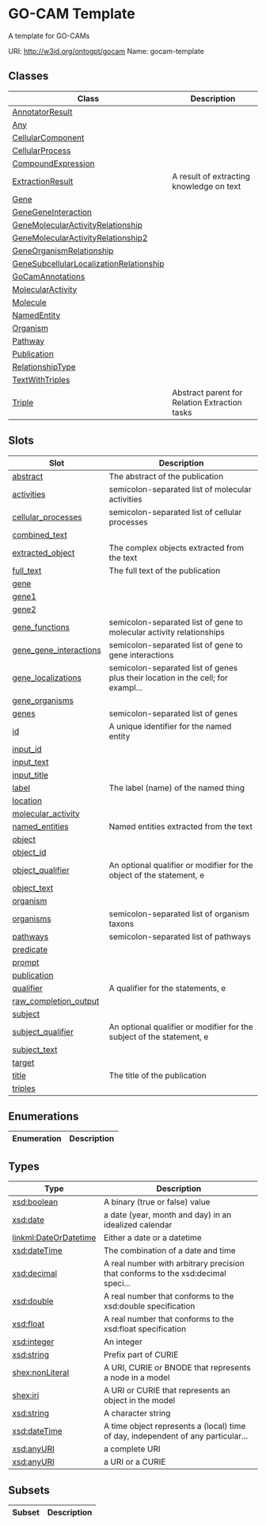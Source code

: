 # GO-CAM Template

A template for GO-CAMs

URI: http://w3id.org/ontogpt/gocam
Name: gocam-template

## Classes

| Class | Description |
| --- | --- |
| [AnnotatorResult](AnnotatorResult.md) |  |
| [Any](Any.md) |  |
| [CellularComponent](CellularComponent.md) |  |
| [CellularProcess](CellularProcess.md) |  |
| [CompoundExpression](CompoundExpression.md) |  |
| [ExtractionResult](ExtractionResult.md) | A result of extracting knowledge on text |
| [Gene](Gene.md) |  |
| [GeneGeneInteraction](GeneGeneInteraction.md) |  |
| [GeneMolecularActivityRelationship](GeneMolecularActivityRelationship.md) |  |
| [GeneMolecularActivityRelationship2](GeneMolecularActivityRelationship2.md) |  |
| [GeneOrganismRelationship](GeneOrganismRelationship.md) |  |
| [GeneSubcellularLocalizationRelationship](GeneSubcellularLocalizationRelationship.md) |  |
| [GoCamAnnotations](GoCamAnnotations.md) |  |
| [MolecularActivity](MolecularActivity.md) |  |
| [Molecule](Molecule.md) |  |
| [NamedEntity](NamedEntity.md) |  |
| [Organism](Organism.md) |  |
| [Pathway](Pathway.md) |  |
| [Publication](Publication.md) |  |
| [RelationshipType](RelationshipType.md) |  |
| [TextWithTriples](TextWithTriples.md) |  |
| [Triple](Triple.md) | Abstract parent for Relation Extraction tasks |


## Slots

| Slot | Description |
| --- | --- |
| [abstract](abstract.md) | The abstract of the publication |
| [activities](activities.md) | semicolon-separated list of molecular activities |
| [cellular_processes](cellular_processes.md) | semicolon-separated list of cellular processes |
| [combined_text](combined_text.md) |  |
| [extracted_object](extracted_object.md) | The complex objects extracted from the text |
| [full_text](full_text.md) | The full text of the publication |
| [gene](gene.md) |  |
| [gene1](gene1.md) |  |
| [gene2](gene2.md) |  |
| [gene_functions](gene_functions.md) | semicolon-separated list of gene to molecular activity relationships |
| [gene_gene_interactions](gene_gene_interactions.md) | semicolon-separated list of gene to gene interactions |
| [gene_localizations](gene_localizations.md) | semicolon-separated list of genes plus their location in the cell; for exampl... |
| [gene_organisms](gene_organisms.md) |  |
| [genes](genes.md) | semicolon-separated list of genes |
| [id](id.md) | A unique identifier for the named entity |
| [input_id](input_id.md) |  |
| [input_text](input_text.md) |  |
| [input_title](input_title.md) |  |
| [label](label.md) | The label (name) of the named thing |
| [location](location.md) |  |
| [molecular_activity](molecular_activity.md) |  |
| [named_entities](named_entities.md) | Named entities extracted from the text |
| [object](object.md) |  |
| [object_id](object_id.md) |  |
| [object_qualifier](object_qualifier.md) | An optional qualifier or modifier for the object of the statement, e |
| [object_text](object_text.md) |  |
| [organism](organism.md) |  |
| [organisms](organisms.md) | semicolon-separated list of organism taxons |
| [pathways](pathways.md) | semicolon-separated list of pathways |
| [predicate](predicate.md) |  |
| [prompt](prompt.md) |  |
| [publication](publication.md) |  |
| [qualifier](qualifier.md) | A qualifier for the statements, e |
| [raw_completion_output](raw_completion_output.md) |  |
| [subject](subject.md) |  |
| [subject_qualifier](subject_qualifier.md) | An optional qualifier or modifier for the subject of the statement, e |
| [subject_text](subject_text.md) |  |
| [target](target.md) |  |
| [title](title.md) | The title of the publication |
| [triples](triples.md) |  |


## Enumerations

| Enumeration | Description |
| --- | --- |


## Types

| Type | Description |
| --- | --- |
| [xsd:boolean](xsd:boolean) | A binary (true or false) value |
| [xsd:date](xsd:date) | a date (year, month and day) in an idealized calendar |
| [linkml:DateOrDatetime](https://w3id.org/linkml/DateOrDatetime) | Either a date or a datetime |
| [xsd:dateTime](xsd:dateTime) | The combination of a date and time |
| [xsd:decimal](xsd:decimal) | A real number with arbitrary precision that conforms to the xsd:decimal speci... |
| [xsd:double](xsd:double) | A real number that conforms to the xsd:double specification |
| [xsd:float](xsd:float) | A real number that conforms to the xsd:float specification |
| [xsd:integer](xsd:integer) | An integer |
| [xsd:string](xsd:string) | Prefix part of CURIE |
| [shex:nonLiteral](shex:nonLiteral) | A URI, CURIE or BNODE that represents a node in a model |
| [shex:iri](shex:iri) | A URI or CURIE that represents an object in the model |
| [xsd:string](xsd:string) | A character string |
| [xsd:dateTime](xsd:dateTime) | A time object represents a (local) time of day, independent of any particular... |
| [xsd:anyURI](xsd:anyURI) | a complete URI |
| [xsd:anyURI](xsd:anyURI) | a URI or a CURIE |


## Subsets

| Subset | Description |
| --- | --- |
